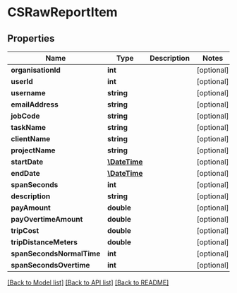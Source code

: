 # CSRawReportItem

## Properties
Name | Type | Description | Notes
------------ | ------------- | ------------- | -------------
**organisationId** | **int** |  | [optional] 
**userId** | **int** |  | [optional] 
**username** | **string** |  | [optional] 
**emailAddress** | **string** |  | [optional] 
**jobCode** | **string** |  | [optional] 
**taskName** | **string** |  | [optional] 
**clientName** | **string** |  | [optional] 
**projectName** | **string** |  | [optional] 
**startDate** | [**\DateTime**](\DateTime.md) |  | [optional] 
**endDate** | [**\DateTime**](\DateTime.md) |  | [optional] 
**spanSeconds** | **int** |  | [optional] 
**description** | **string** |  | [optional] 
**payAmount** | **double** |  | [optional] 
**payOvertimeAmount** | **double** |  | [optional] 
**tripCost** | **double** |  | [optional] 
**tripDistanceMeters** | **double** |  | [optional] 
**spanSecondsNormalTime** | **int** |  | [optional] 
**spanSecondsOvertime** | **int** |  | [optional] 

[[Back to Model list]](../README.md#documentation-for-models) [[Back to API list]](../README.md#documentation-for-api-endpoints) [[Back to README]](../README.md)


